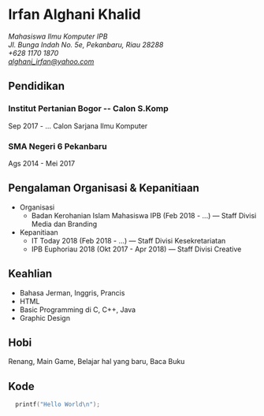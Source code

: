# Irfan Alghani Khalid
*Mahasiswa Ilmu Komputer IPB*<br>
*Jl. Bunga Indah No. 5e, Pekanbaru, Riau 28288*<br>
*+628 1170 1870*<br>
*alghani_irfan@yahoo.com*
## Pendidikan
### Institut Pertanian Bogor -- Calon S.Komp
Sep 2017 - ...
Calon Sarjana Ilmu Komputer
### SMA Negeri 6 Pekanbaru
Ags 2014 - Mei 2017
## Pengalaman Organisasi & Kepanitiaan
- Organisasi
     - Badan Kerohanian Islam Mahasiswa IPB (Feb 2018 - ...) — Staff Divisi Media dan Branding
- Kepanitiaan
     - IT Today 2018 (Feb 2018 - ...) — Staff Divisi Kesekretariatan
     - IPB Euphoriau 2018 (Okt 2017 - Apr 2018) — Staff Divisi Creative
## Keahlian
- Bahasa Jerman, Inggris, Prancis
- HTML
- Basic Programming di C, C++, Java
- Graphic Design
## Hobi
Renang, Main Game, Belajar hal yang baru, Baca Buku

## Kode
```c
  printf("Hello World\n");
```
